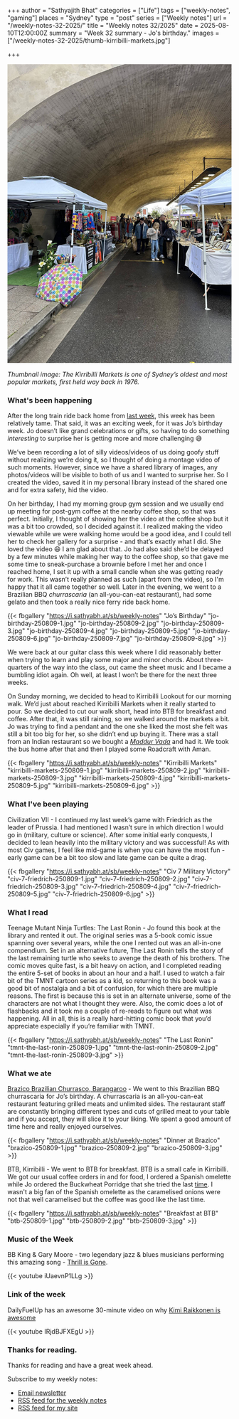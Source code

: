 +++
author = "Sathyajith Bhat"
categories = ["Life"]
tags = ["weekly-notes", "gaming"]
places = "Sydney"
type = "post"
series = ["Weekly notes"]
url = "/weekly-notes-32-2025/"
title = "Weekly notes 32/2025"
date = 2025-08-10T12:00:00Z
summary = "Week 32 summary - Jo's birthday."
images = ["/weekly-notes-32-2025/thumb-kirribilli-markets.jpg"]

+++

![](thumb-kirribilli-markets.jpg)

_Thumbnail image: The Kirribilli Markets is one of Sydney’s oldest and most popular markets, first held way back in 1976._

### What's been happening

After the long train ride back home from [last week](/weekly-notes-31-2025/), this week has been relatively tame. That said, it was an exciting week, for it was Jo’s birthday week. Jo doesn’t like grand celebrations or gifts, so having to do something _interesting_ to surprise her is getting more and more challenging 😅 

We’ve been recording a lot of silly videos/videos of us doing goofy stuff without realizing we’re doing it, so I thought of doing a montage video of such moments. However, since we have a shared library of images, any photos/videos will be visible to both of us and I wanted to surprise her. So I created the video, saved it in my personal library instead of the shared one and for extra safety, hid the video. 

On her birthday, I had my morning group gym session and we usually end up meeting for post-gym coffee at the nearby coffee shop, so that was perfect. Initially, I thought of showing her the video at the coffee shop but it was a bit too crowded, so I decided against it. I realized making the video viewable while we were walking home would be a good idea, and I could tell her to check her gallery for a surprise - and that’s exactly what I did. She loved the video 😄 I am glad about that. Jo had also said she’d be delayed by a few minutes while making her way to the coffee shop, so that gave me some time to sneak-purchase a brownie before I met her and once I reached home, I set it up with a small candle when she was getting ready for work. This wasn’t really planned as such (apart from the video), so I'm happy that it all came together so well. Later in the evening, we went to a Brazilian BBQ *churrascaria* (an all-you-can-eat restaurant), had some gelato and then took a really nice ferry ride back home. 

{{< fbgallery "https://i.sathyabh.at/sb/weekly-notes" "Jo’s Birthday" "jo-birthday-250809-1.jpg" "jo-birthday-250809-2.jpg" "jo-birthday-250809-3.jpg" "jo-birthday-250809-4.jpg" "jo-birthday-250809-5.jpg" "jo-birthday-250809-6.jpg" "jo-birthday-250809-7.jpg" "jo-birthday-250809-8.jpg" >}}

We were back at our guitar class this week where I did reasonably better when trying to learn and play some major and minor chords. About three-quarters of the way into the class, out came the sheet music and I became a bumbling idiot again. Oh well, at least I won’t be there for the next three weeks. 

On Sunday morning, we decided to head to Kirribilli Lookout for our morning walk. We’d just about reached Kirribilli Markets when it really started to pour. So we decided to cut our walk short, head into BTB for breakfast and coffee. After that, it was still raining, so we walked around the markets a bit. Jo was trying to find a pendant and the one she liked the most she felt was still a bit too big for her, so she didn’t end up buying it. There was a stall from an Indian restaurant so we bought a *[Maddur Vada](https://en.wikipedia.org/wiki/Maddur_vada)* and had it. We took the bus home after that and then I played some Roadcraft with Aman.

{{< fbgallery "https://i.sathyabh.at/sb/weekly-notes" "Kirribilli Markets" "kirribilli-markets-250809-1.jpg" "kirribilli-markets-250809-2.jpg" "kirribilli-markets-250809-3.jpg" "kirribilli-markets-250809-4.jpg" "kirribilli-markets-250809-5.jpg" "kirribilli-markets-250809-6.jpg" >}}

### What I've been playing

Civilization VII - I continued my last week’s game with Friedrich as the leader of Prussia. I had mentioned I wasn’t sure in which direction I would go in (military, culture or science). After some initial early conquests, I decided to lean heavily into the military victory and was successful! As with most Civ games, I feel like mid-game is when you can have the most fun - early game can be a bit too slow and late game can be quite a drag.

{{< fbgallery "https://i.sathyabh.at/sb/weekly-notes" "Civ 7 Military Victory" "civ-7-friedrich-250809-1.jpg" "civ-7-friedrich-250809-2.jpg" "civ-7-friedrich-250809-3.jpg" "civ-7-friedrich-250809-4.jpg" "civ-7-friedrich-250809-5.jpg" "civ-7-friedrich-250809-6.jpg" >}}


### What I read

Teenage Mutant Ninja Turtles: The Last Ronin - Jo found this book at the library and rented it out. The original series was a 5-book comic issue spanning over several years, while the one I rented out was an all-in-one compendium. Set in an alternative future, The Last Ronin tells the story of the last remaining turtle who seeks to avenge the death of his brothers. The comic moves quite fast, is a bit heavy on action, and I completed reading the entire 5-set of books in about an hour and a half. I used to watch a fair bit of the TMNT cartoon series as a kid, so returning to this book was a good bit of nostalgia and a bit of confusion, for which there are multiple reasons. The first is because this is set in an alternate universe, some of the characters are not what I thought they were. Also, the comic does a lot of flashbacks and it took me a couple of re-reads to figure out what was happening. All in all, this is a really hard-hitting comic book that you’d appreciate especially if you’re familiar with TMNT.

{{< fbgallery "https://i.sathyabh.at/sb/weekly-notes" "The Last Ronin" "tmnt-the-last-ronin-250809-1.jpg" "tmnt-the-last-ronin-250809-2.jpg"  "tmnt-the-last-ronin-250809-3.jpg" >}}


### What we ate

[Brazico Brazilian Churrasco, Barangaroo](https://maps.app.goo.gl/9Kfsr8j5QdyteKtj8) - We went to this Brazilian BBQ churrascaria for Jo’s birthday. A churrascaria is an all-you-can-eat restaurant featuring grilled meats and unlimited sides. The restaurant staff are constantly bringing different types and cuts of grilled meat to your table and if you accept, they will slice it to your liking. We spent a good amount of time here and really enjoyed ourselves. 

{{< fbgallery "https://i.sathyabh.at/sb/weekly-notes" "Dinner at Brazico" "brazico-250809-1.jpg" "brazico-250809-2.jpg" "brazico-250809-3.jpg" >}}

BTB, Kirribilli - We went to BTB for breakfast. BTB is a small cafe in Kirribilli. We got our usual coffee orders in and for food, I ordered a Spanish omelette while Jo ordered the Buckwheat Porridge that she tried the last [time](weekly-notes-25-2025/). I wasn't a big fan of the Spanish omelette as the caramelised onions were not that well caramelised but the coffee was good like the last time.

{{< fbgallery "https://i.sathyabh.at/sb/weekly-notes" "Breakfast at BTB" "btb-250809-1.jpg" "btb-250809-2.jpg" "btb-250809-3.jpg" >}}

### Music of the Week

BB King & Gary Moore - two legendary jazz & blues musicians performing this amazing song - [Thrill is Gone](https://www.youtube.com/watch?v=iUaevnP1LLg).

{{< youtube iUaevnP1LLg >}}

### Link of the week

DailyFuelUp has an awesome 30-minute video on why [Kimi Raikkonen is awesome](https://www.youtube.com/watch?v=IRjdBJFXEgU)

{{< youtube IRjdBJFXEgU >}}

### Thanks for reading.
Thanks for reading and have a great week ahead. 

Subscribe to my weekly notes:
- [Email newsletter](https://sathyabhat.substack.com/)
- [RSS feed for the weekly notes](https://sathyabh.at/series/weekly-notes/index.xml)
- [RSS feed for my site](https://sathyabh.at/index.xml)
